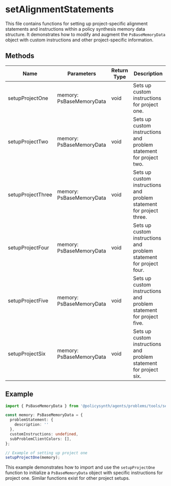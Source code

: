 # setAlignmentStatements

This file contains functions for setting up project-specific alignment statements and instructions within a policy synthesis memory data structure. It demonstrates how to modify and augment the `PsBaseMemoryData` object with custom instructions and other project-specific information.

## Methods

| Name              | Parameters                  | Return Type | Description                                                                 |
|-------------------|-----------------------------|-------------|-----------------------------------------------------------------------------|
| setupProjectOne   | memory: PsBaseMemoryData    | void        | Sets up custom instructions for project one.                                |
| setupProjectTwo   | memory: PsBaseMemoryData    | void        | Sets up custom instructions and problem statement for project two.          |
| setupProjectThree | memory: PsBaseMemoryData    | void        | Sets up custom instructions and problem statement for project three.        |
| setupProjectFour  | memory: PsBaseMemoryData    | void        | Sets up custom instructions and problem statement for project four.         |
| setupProjectFive  | memory: PsBaseMemoryData    | void        | Sets up custom instructions and problem statement for project five.         |
| setupProjectSix   | memory: PsBaseMemoryData    | void        | Sets up custom instructions and problem statement for project six.          |

## Example

```typescript
import { PsBaseMemoryData } from '@policysynth/agents/problems/tools/setAlignmentStatements.js';

const memory: PsBaseMemoryData = {
  problemStatement: {
    description: ''
  },
  customInstructions: undefined,
  subProblemClientColors: [],
};

// Example of setting up project one
setupProjectOne(memory);
```

This example demonstrates how to import and use the `setupProjectOne` function to initialize a `PsBaseMemoryData` object with specific instructions for project one. Similar functions exist for other project setups.